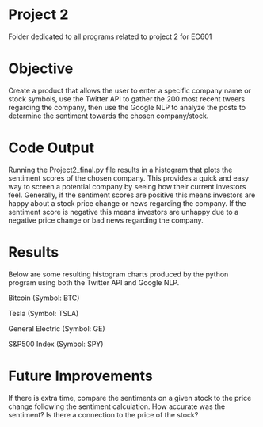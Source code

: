 # Project 2
Folder dedicated to all programs related to project 2 for EC601

# Objective
Create a product that allows the user to enter a specific company name or stock symbols, use the Twitter API to gather the 200 most recent tweers regarding the company, then use the Google NLP to analyze the posts to determine the sentiment towards the chosen company/stock.

# Code Output
Running the Project2_final.py file results in a histogram that plots the sentiment scores of the chosen company. This provides a quick and easy way to screen a potential company by seeing how their current investors feel. Generally, if the sentiment scores are positive this means investors are happy about a stock price change or news regarding the company. If the sentiment score is negative this means investors are unhappy due to a negative price change or bad news regarding the company.

# Results

Below are some resulting histogram charts produced by the python program using both the Twitter API and Google NLP.


Bitcoin (Symbol: BTC)





Tesla (Symbol: TSLA)





General Electric (Symbol: GE)





S&P500 Index (Symbol: SPY)



# Future Improvements
If there is extra time, compare the sentiments on a given stock to the price change following the sentiment calculation.
How accurate was the sentiment? Is there a connection to the price of the stock?
